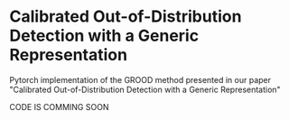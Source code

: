 # Calibrated Out-of-Distribution Detection with a Generic Representation
Pytorch implementation of the GROOD method presented in our paper "Calibrated Out-of-Distribution Detection with a Generic Representation"

CODE IS COMMING SOON
